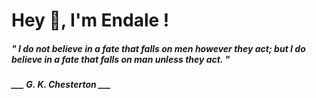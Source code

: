 <h1 title="head"> Hey 👋, I'm Endale !</h1>

**<h5><i>" I do not believe in a fate that falls on men however they act; but I do believe in a fate that falls on man unless they act. "</i></h5>**

*<b>___ G. K. Chesterton ___</b>*
